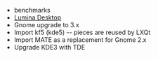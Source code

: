 - benchmarks
- [Lumina Desktop](https://github.com/pcbsd/lumina)
- Gnome upgrade to 3.x
- Import kf5 (kde5) -- pieces are reused by LXQt
- Import MATE as a replacement for Gnome 2.x
- Upgrade KDE3 with TDE
